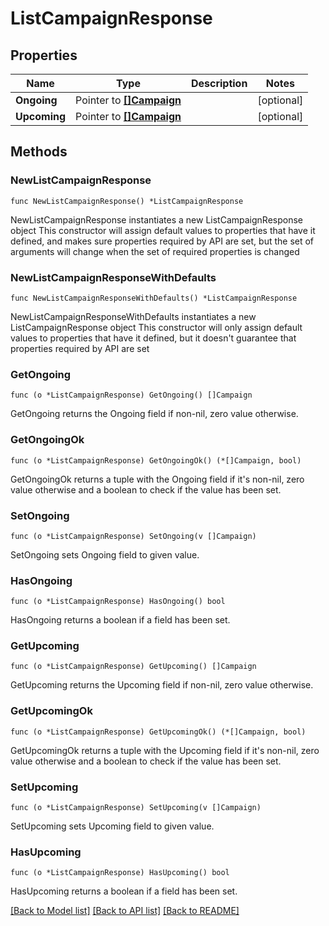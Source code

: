 # ListCampaignResponse

## Properties

Name | Type | Description | Notes
------------ | ------------- | ------------- | -------------
**Ongoing** | Pointer to [**[]Campaign**](Campaign.md) |  | [optional] 
**Upcoming** | Pointer to [**[]Campaign**](Campaign.md) |  | [optional] 

## Methods

### NewListCampaignResponse

`func NewListCampaignResponse() *ListCampaignResponse`

NewListCampaignResponse instantiates a new ListCampaignResponse object
This constructor will assign default values to properties that have it defined,
and makes sure properties required by API are set, but the set of arguments
will change when the set of required properties is changed

### NewListCampaignResponseWithDefaults

`func NewListCampaignResponseWithDefaults() *ListCampaignResponse`

NewListCampaignResponseWithDefaults instantiates a new ListCampaignResponse object
This constructor will only assign default values to properties that have it defined,
but it doesn't guarantee that properties required by API are set

### GetOngoing

`func (o *ListCampaignResponse) GetOngoing() []Campaign`

GetOngoing returns the Ongoing field if non-nil, zero value otherwise.

### GetOngoingOk

`func (o *ListCampaignResponse) GetOngoingOk() (*[]Campaign, bool)`

GetOngoingOk returns a tuple with the Ongoing field if it's non-nil, zero value otherwise
and a boolean to check if the value has been set.

### SetOngoing

`func (o *ListCampaignResponse) SetOngoing(v []Campaign)`

SetOngoing sets Ongoing field to given value.

### HasOngoing

`func (o *ListCampaignResponse) HasOngoing() bool`

HasOngoing returns a boolean if a field has been set.

### GetUpcoming

`func (o *ListCampaignResponse) GetUpcoming() []Campaign`

GetUpcoming returns the Upcoming field if non-nil, zero value otherwise.

### GetUpcomingOk

`func (o *ListCampaignResponse) GetUpcomingOk() (*[]Campaign, bool)`

GetUpcomingOk returns a tuple with the Upcoming field if it's non-nil, zero value otherwise
and a boolean to check if the value has been set.

### SetUpcoming

`func (o *ListCampaignResponse) SetUpcoming(v []Campaign)`

SetUpcoming sets Upcoming field to given value.

### HasUpcoming

`func (o *ListCampaignResponse) HasUpcoming() bool`

HasUpcoming returns a boolean if a field has been set.


[[Back to Model list]](../README.md#documentation-for-models) [[Back to API list]](../README.md#documentation-for-api-endpoints) [[Back to README]](../README.md)


